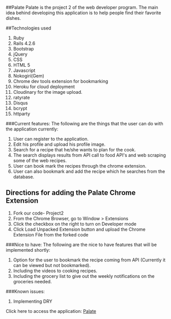 ##Palate
Palate is the project 2 of the web developer program. The main idea behind developing this application is to help people find their favorite dishes.

##Technologies used
1. Ruby
2. Rails 4.2.6
3. Bootstrap
4. jQuery
5. CSS
6. HTML 5
7. Javascript
8. Nokogiri(Gem)
9. Chrome dev tools extension for bookmarking
9. Heroku for cloud deployment
10. Cloudinary for the image upload.
11. ratyrate
12. Disqus
13. bcrypt
14. httparty

###Current features:
The following are the things that the user can do with the application currently:

1. User can register to the application.
2. Edit his profile and upload his profile image.
3. Search for a recipe that he/she wants to plan for the cook.
4. The search displays results from API call to food API's and web scraping some of the web recipes.
5. User can book mark the recipes through the chrome extension.
6. User can also bookmark and add the recipe which he searches from the database.

## Directions for adding the Palate Chrome Extension
1. Fork our code- Project2
2. From the Chrome Browser, go to Window > Extensions
3. Click the checkbox on the right to turn on Developer mode
4. Click Load Unpacked Extension button and upload the Chrome Extension File from the forked code

###Nice to have:
The following are the nice to have features that will be implemented shortly:

1. Option for the user to bookmark the recipe coming from API (Currently it can be viewed but not bookmarked).
2. Including the videos to cooking recipes.
3. Including the grocery list to give out the weekly notifications on the groceries needed.

###Known issues:

1. Implementing DRY

Click here to access the application: [Palate](
https://wdi15project2.herokuapp.com/)
